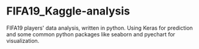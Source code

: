 # FIFA19_Kaggle-analysis
FIFA19 players' data analysis, written in python. Using Keras for prediction and some common python packages like seaborn and pyechart for visualization.  
